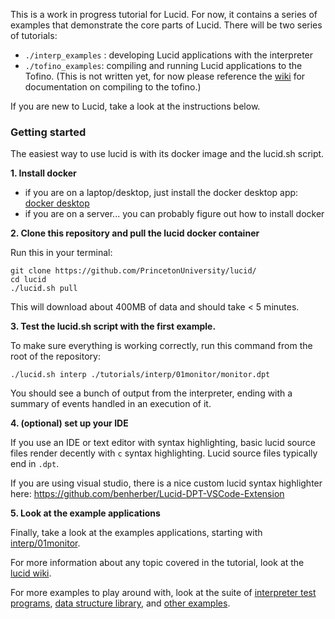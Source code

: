 This is a work in progress tutorial for Lucid. For now, it contains a series of examples that demonstrate the core parts of Lucid. There will be two series of tutorials: 

- `./interp_examples` : developing Lucid applications with the interpreter
- `./tofino_examples`: compiling and running Lucid applications to the Tofino. (This is not written yet, for now please reference the [wiki](https://github.com/PrincetonUniversity/lucid/wiki/03-Lucid-tofino-compiler) for documentation on compiling to the tofino.)

If you are new to Lucid, take a look at the instructions below.

### Getting started

The easiest way to use lucid is with its docker image and the lucid.sh script. 

**1. Install docker**
  - if you are on a laptop/desktop, just install the docker desktop app: [docker desktop](https://www.docker.com/products/docker-desktop/)
  - if you are on a server... you can probably figure out how to install docker

**2. Clone this repository and pull the lucid docker container**

Run this in your terminal:
```
git clone https://github.com/PrincetonUniversity/lucid/
cd lucid
./lucid.sh pull
```

This will download about 400MB of data and should take < 5 minutes. 

**3. Test the lucid.sh script with the first example.** 

To make sure everything is working correctly, run this command from the root of the repository:

`./lucid.sh interp ./tutorials/interp/01monitor/monitor.dpt`

You should see a bunch of output from the interpreter, ending with a summary of events handled in an execution of it.

**4. (optional) set up your IDE**

If you use an IDE or text editor with syntax highlighting, basic lucid source files render decently with `c` syntax highlighting. Lucid source files typically end in `.dpt`. 

If you are using visual studio, there is a nice custom lucid syntax highlighter here: https://github.com/benherber/Lucid-DPT-VSCode-Extension

**5. Look at the example applications**

Finally, take a look at the examples applications, starting with [interp/01monitor](https://github.com/PrincetonUniversity/lucid/tree/main/tutorials/interp/01monitor). 

For more information about any topic covered in the tutorial, look at the [lucid wiki](https://github.com/PrincetonUniversity/lucid/wiki).

For more examples to play around with, look at the suite of [interpreter test programs](https://github.com/PrincetonUniversity/lucid/tree/main/examples/interp_tests), [data structure library](https://github.com/PrincetonUniversity/lucid/tree/main/examples/library), and [other examples](https://github.com/PrincetonUniversity/lucid/tree/main/examples).

